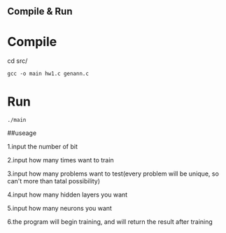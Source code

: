 
## Compile & Run

# Compile
cd src/
```
gcc -o main hw1.c genann.c
```
# Run
```
./main
```

##useage

1.input the number of bit

2.input how many times want to train

3.input how many problems want to test(every problem will be unique, so can't more than tatal 
possibility)

4.input how many hidden layers you want

5.input how many neurons you want

6.the program will begin training, and will return the result after training
